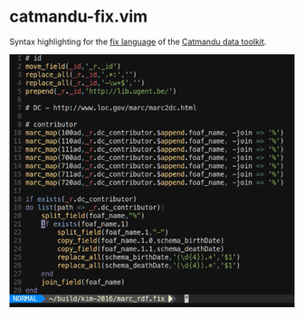 catmandu-fix.vim
================

Syntax highlighting for the [fix language](http://librecat.org/catmandu/2014/03/14/create-a-fixer.html) of the [Catmandu data toolkit](http://librecat.org/Catmandu/).

![Screenshot](./screenshot.png)
